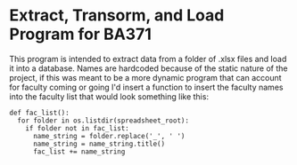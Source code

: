 # Extract, Transorm, and Load Program for BA371
This program is intended to extract data from a folder of .xlsx files and load it into a database. Names are hardcoded because of the static nature of the project, if this was meant to be a more dynamic program that can account for faculty coming or going I'd insert a function to insert the faculty names into the faculty list that would look something like this: 
```
def fac_list():
  for folder in os.listdir(spreadsheet_root):
    if folder not in fac_list:
      name_string = folder.replace('_', ' ')
      name_string = name_string.title()
      fac_list += name_string
```
      
      
